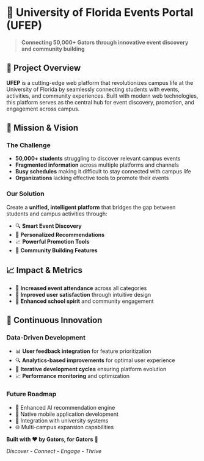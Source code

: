 # 🎉 University of Florida Events Portal (UFEP)

> **Connecting 50,000+ Gators through innovative event discovery and community building**

## 🚀 **Project Overview**

**UFEP** is a cutting-edge web platform that revolutionizes campus life at the University of Florida by seamlessly connecting students with events, activities, and community experiences. Built with modern web technologies, this platform serves as the central hub for event discovery, promotion, and engagement across campus.


## 🎯 **Mission & Vision**

### **The Challenge**
- **50,000+ students** struggling to discover relevant campus events
- **Fragmented information** across multiple platforms and channels
- **Busy schedules** making it difficult to stay connected with campus life
- **Organizations** lacking effective tools to promote their events

### **Our Solution**
Create a **unified, intelligent platform** that bridges the gap between students and campus activities through:
- 🔍 **Smart Event Discovery**
- 🎯 **Personalized Recommendations**
- 📈 **Powerful Promotion Tools**
- 🤝 **Community Building Features**

## 📈 **Impact & Metrics**

- 🎊 **Increased event attendance** across all categories
- 📱 **Improved user satisfaction** through intuitive design
- 🌟 **Enhanced school spirit** and community engagement

## 🔄 **Continuous Innovation**

### **Data-Driven Development**
- 📊 **User feedback integration** for feature prioritization
- 🔍 **Analytics-based improvements** for optimal user experience
- 🚀 **Iterative development cycles** ensuring platform evolution
- 📈 **Performance monitoring** and optimization

### **Future Roadmap**
- 🤖 Enhanced AI recommendation engine
- 📱 Native mobile application development
- 🔗 Integration with university systems
- 🌐 Multi-campus expansion capabilities


**Built with ❤️ by Gators, for Gators** 🐊

*Discover -  Connect -  Engage -  Thrive*
